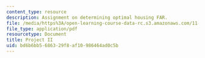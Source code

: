 ```yaml
---
content_type: resource
description: Assignment on determining optimal housing FAR.
file: /media/https%3A/open-learning-course-data-rc.s3.amazonaws.com/11-433j-real-estate-economics-fall-2008/bd6b6bb5686329f8af10986464ad0c5b_ps2_08.pdf
file_type: application/pdf
resourcetype: Document
title: Project II
uid: bd6b6bb5-6863-29f8-af10-986464ad0c5b
---
```

